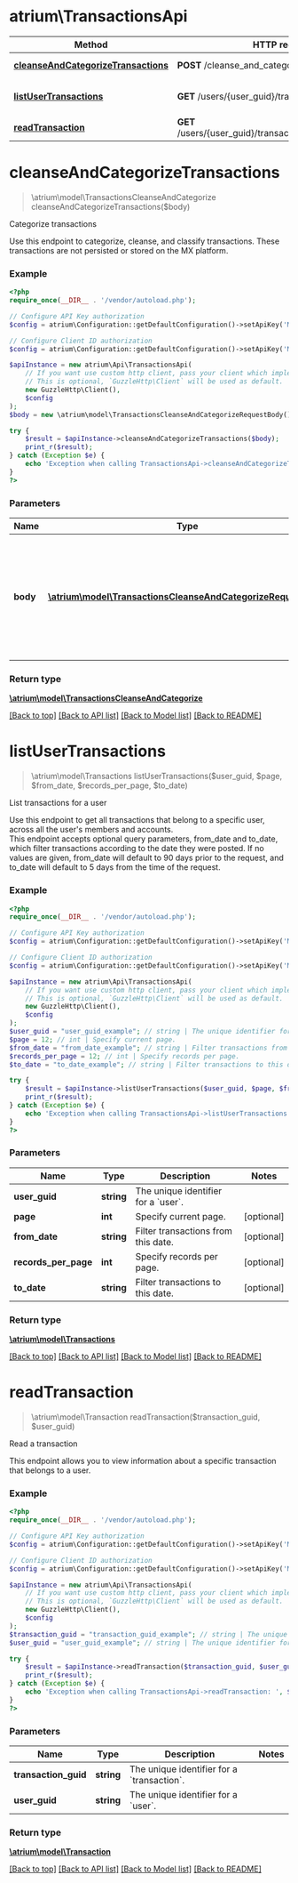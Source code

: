 # atrium\TransactionsApi

Method | HTTP request | Description
------------- | ------------- | -------------
[**cleanseAndCategorizeTransactions**](TransactionsApi.md#cleanseAndCategorizeTransactions) | **POST** /cleanse_and_categorize | Categorize transactions
[**listUserTransactions**](TransactionsApi.md#listUserTransactions) | **GET** /users/{user_guid}/transactions | List transactions for a user
[**readTransaction**](TransactionsApi.md#readTransaction) | **GET** /users/{user_guid}/transactions/{transaction_guid} | Read a transaction


# **cleanseAndCategorizeTransactions**
> \atrium\model\TransactionsCleanseAndCategorize cleanseAndCategorizeTransactions($body)

Categorize transactions

Use this endpoint to categorize, cleanse, and classify transactions. These transactions are not persisted or stored on the MX platform.

### Example
```php
<?php
require_once(__DIR__ . '/vendor/autoload.php');

// Configure API Key authorization
$config = atrium\Configuration::getDefaultConfiguration()->setApiKey('MX-API-Key', 'YOUR_API_KEY');

// Configure Client ID authorization
$config = atrium\Configuration::getDefaultConfiguration()->setApiKey('MX-Client-ID', 'YOUR_CLIENT_ID');

$apiInstance = new atrium\Api\TransactionsApi(
    // If you want use custom http client, pass your client which implements `GuzzleHttp\ClientInterface`.
    // This is optional, `GuzzleHttp\Client` will be used as default.
    new GuzzleHttp\Client(),
    $config
);
$body = new \atrium\model\TransactionsCleanseAndCategorizeRequestBody(); // \atrium\model\TransactionsCleanseAndCategorizeRequestBody | User object to be created with optional parameters (amount, type) amd required parameters (description, identifier)

try {
    $result = $apiInstance->cleanseAndCategorizeTransactions($body);
    print_r($result);
} catch (Exception $e) {
    echo 'Exception when calling TransactionsApi->cleanseAndCategorizeTransactions: ', $e->getMessage(), PHP_EOL;
}
?>
```

### Parameters

Name | Type | Description  | Notes
------------- | ------------- | ------------- | -------------
 **body** | [**\atrium\model\TransactionsCleanseAndCategorizeRequestBody**](../Model/TransactionsCleanseAndCategorizeRequestBody.md)| User object to be created with optional parameters (amount, type) amd required parameters (description, identifier) |

### Return type

[**\atrium\model\TransactionsCleanseAndCategorize**](../Model/TransactionsCleanseAndCategorize.md)

[[Back to top]](#) [[Back to API list]](../../README.md#documentation-for-api-endpoints) [[Back to Model list]](../../README.md#documentation-for-models) [[Back to README]](../../README.md)

# **listUserTransactions**
> \atrium\model\Transactions listUserTransactions($user_guid, $page, $from_date, $records_per_page, $to_date)

List transactions for a user

Use this endpoint to get all transactions that belong to a specific user, across all the user's members and accounts.<br> This endpoint accepts optional query parameters, from_date and to_date, which filter transactions according to the date they were posted. If no values are given, from_date will default to 90 days prior to the request, and to_date will default to 5 days from the time of the request.

### Example
```php
<?php
require_once(__DIR__ . '/vendor/autoload.php');

// Configure API Key authorization
$config = atrium\Configuration::getDefaultConfiguration()->setApiKey('MX-API-Key', 'YOUR_API_KEY');

// Configure Client ID authorization
$config = atrium\Configuration::getDefaultConfiguration()->setApiKey('MX-Client-ID', 'YOUR_CLIENT_ID');

$apiInstance = new atrium\Api\TransactionsApi(
    // If you want use custom http client, pass your client which implements `GuzzleHttp\ClientInterface`.
    // This is optional, `GuzzleHttp\Client` will be used as default.
    new GuzzleHttp\Client(),
    $config
);
$user_guid = "user_guid_example"; // string | The unique identifier for a `user`.
$page = 12; // int | Specify current page.
$from_date = "from_date_example"; // string | Filter transactions from this date.
$records_per_page = 12; // int | Specify records per page.
$to_date = "to_date_example"; // string | Filter transactions to this date.

try {
    $result = $apiInstance->listUserTransactions($user_guid, $page, $from_date, $records_per_page, $to_date);
    print_r($result);
} catch (Exception $e) {
    echo 'Exception when calling TransactionsApi->listUserTransactions: ', $e->getMessage(), PHP_EOL;
}
?>
```

### Parameters

Name | Type | Description  | Notes
------------- | ------------- | ------------- | -------------
 **user_guid** | **string**| The unique identifier for a &#x60;user&#x60;. |
 **page** | **int**| Specify current page. | [optional]
 **from_date** | **string**| Filter transactions from this date. | [optional]
 **records_per_page** | **int**| Specify records per page. | [optional]
 **to_date** | **string**| Filter transactions to this date. | [optional]

### Return type

[**\atrium\model\Transactions**](../Model/Transactions.md)

[[Back to top]](#) [[Back to API list]](../../README.md#documentation-for-api-endpoints) [[Back to Model list]](../../README.md#documentation-for-models) [[Back to README]](../../README.md)

# **readTransaction**
> \atrium\model\Transaction readTransaction($transaction_guid, $user_guid)

Read a transaction

This endpoint allows you to view information about a specific transaction that belongs to a user.<br>

### Example
```php
<?php
require_once(__DIR__ . '/vendor/autoload.php');

// Configure API Key authorization
$config = atrium\Configuration::getDefaultConfiguration()->setApiKey('MX-API-Key', 'YOUR_API_KEY');

// Configure Client ID authorization
$config = atrium\Configuration::getDefaultConfiguration()->setApiKey('MX-Client-ID', 'YOUR_CLIENT_ID');

$apiInstance = new atrium\Api\TransactionsApi(
    // If you want use custom http client, pass your client which implements `GuzzleHttp\ClientInterface`.
    // This is optional, `GuzzleHttp\Client` will be used as default.
    new GuzzleHttp\Client(),
    $config
);
$transaction_guid = "transaction_guid_example"; // string | The unique identifier for a `transaction`.
$user_guid = "user_guid_example"; // string | The unique identifier for a `user`.

try {
    $result = $apiInstance->readTransaction($transaction_guid, $user_guid);
    print_r($result);
} catch (Exception $e) {
    echo 'Exception when calling TransactionsApi->readTransaction: ', $e->getMessage(), PHP_EOL;
}
?>
```

### Parameters

Name | Type | Description  | Notes
------------- | ------------- | ------------- | -------------
 **transaction_guid** | **string**| The unique identifier for a &#x60;transaction&#x60;. |
 **user_guid** | **string**| The unique identifier for a &#x60;user&#x60;. |

### Return type

[**\atrium\model\Transaction**](../Model/Transaction.md)

[[Back to top]](#) [[Back to API list]](../../README.md#documentation-for-api-endpoints) [[Back to Model list]](../../README.md#documentation-for-models) [[Back to README]](../../README.md)

